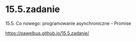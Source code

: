 # 15.5.zadanie
15.5. Co nowego: programowanie asynchroniczne - Promise

https://pawelbus.github.io/15.5.zadanie/